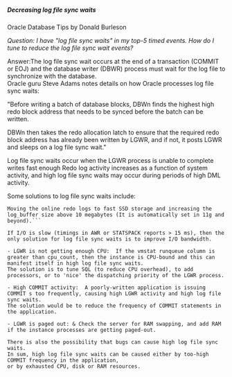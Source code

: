 

##### Decreasing log file sync waits
Oracle Database Tips by Donald Burleson

*Question: I have "log file sync waits" in my top-5 timed events.  How do I tune to reduce the log file sync wait events?*

 

Answer:The log file sync wait occurs at the end of a transaction (COMMIT or EOJ)
and the database writer (DBWR) process must wait for the log file to synchronize with the database.  
Oracle guru Steve Adams notes details on how Oracle processes log file sync waits:

"Before writing a batch of database blocks, DBWn finds the highest high redo block address that needs to be synced before the batch can be written.

 

DBWn then takes the redo allocation latch to ensure that the required redo block address has already been written by LGWR, and if not, it posts LGWR and sleeps on a log file sync wait."

Log file sync waits occur when the LGWR process is unable to complete writes fast enough  Redo log activity increases as a function of system activity, and high log file sync waits may occur during periods of high DML activity. 

Some solutions to log file sync waits include:
```- Slow disk I/O:  Segregating the redo log file onto separate disk spindles can reduce log file sync waits. 
Moving the online redo logs to fast SSD storage and increasing the log_buffer size above 10 megabytes (It is automatically set in 11g and beyond).```

If I/O is slow (timings in AWR or STATSPACK reports > 15 ms), then the only solution for log file sync waits is to improve I/O bandwidth.

- LGWR is not getting enough CPU:  If the vmstat runqueue column is greater than cpu_count, then the instance is CPU-bound and this can manifest itself in high log file sync waits.  
The solution is to tune SQL (to reduce CPU overhead), to add processors, or to 'nice' the dispatching priority of the LGWR process. 

- High COMMIT activity:  A poorly-written application is issuing COMMIT s too frequently, causing high LGWR activity and high log file sync waits.  
The solution would be to reduce the frequency of COMMIT statements in the application.

- LGWR is paged out: & Check the server for RAM swapping, and add RAM if the instance processes are getting paged-out.

There is also the possibility that bugs can cause high log file sync waits. 
In sum, high log file sync waits can be caused either by too-high COMMIT frequency in the application, 
or by exhausted CPU, disk or RAM resources.
